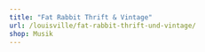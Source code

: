 ```yaml
---
title: "Fat Rabbit Thrift & Vintage"
url: /louisville/fat-rabbit-thrift-und-vintage/
shop: Musik
---
```

